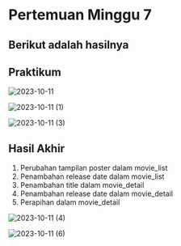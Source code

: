 # Pertemuan Minggu 7

## Berikut adalah hasilnya

## Praktikum
![2023-10-11](https://github.com/RizqiZamzamiJamil/Pemrograman-Mobile/assets/91874602/afd1a88f-12d7-48ec-af0f-c1448ae4ed3a)

![2023-10-11 (1)](https://github.com/RizqiZamzamiJamil/Pemrograman-Mobile/assets/91874602/dc5cd625-5786-4983-b149-3d36654f4c6a)

![2023-10-11 (3)](https://github.com/RizqiZamzamiJamil/Pemrograman-Mobile/assets/91874602/9f4cf1c8-90d4-4e2f-9526-b219092e41a0)

## Hasil Akhir
1. Perubahan tampilan poster dalam movie_list
2. Penambahan release date dalam movie_list
3. Penambahan title dalam movie_detail
4. Penambahan release date dalam movie_detail
5. Perapihan dalam movie_detail


![2023-10-11 (4)](https://github.com/RizqiZamzamiJamil/Pemrograman-Mobile/assets/91874602/863e63d0-4f0e-44ab-beeb-8f7827332563)

![2023-10-11 (6)](https://github.com/RizqiZamzamiJamil/Pemrograman-Mobile/assets/91874602/e5037ed8-f82a-4ce0-8d99-7f63fffbf9a2)

